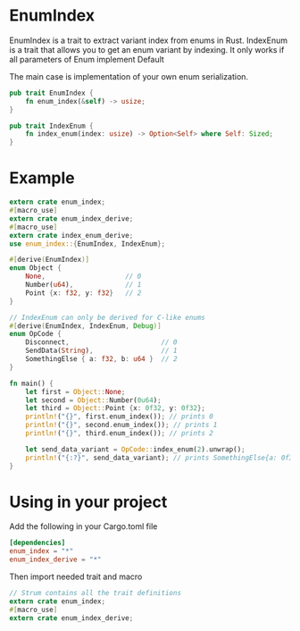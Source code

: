 # EnumIndex
EnumIndex is a trait to extract variant index from enums in Rust.
IndexEnum is a trait that allows you to get an enum variant by indexing. It only  works if all parameters of Enum implement Default

The main case is implementation of your own enum serialization.

```rust
pub trait EnumIndex {
    fn enum_index(&self) -> usize;
}

pub trait IndexEnum {
    fn index_enum(index: usize) -> Option<Self> where Self: Sized;
}

```

# Example

```rust
extern crate enum_index;
#[macro_use]
extern crate enum_index_derive;
#[macro_use]
extern crate index_enum_derive;
use enum_index::{EnumIndex, IndexEnum};

#[derive(EnumIndex)]
enum Object {
    None,                    // 0
    Number(u64),             // 1
    Point {x: f32, y: f32}   // 2
}

// IndexEnum can only be derived for C-like enums
#[derive(EnumIndex, IndexEnum, Debug)]
enum OpCode {
    Disconnect,                       // 0
    SendData(String),                 // 1
    SomethingElse { a: f32, b: u64 }  // 2
}

fn main() {
    let first = Object::None;
    let second = Object::Number(0u64);
    let third = Object::Point {x: 0f32, y: 0f32};
    println!("{}", first.enum_index()); // prints 0
    println!("{}", second.enum_index()); // prints 1
    println!("{}", third.enum_index()); // prints 2

    let send_data_variant = OpCode::index_enum(2).unwrap();
    println!("{:?}", send_data_variant); // prints SomethingElse{a: 0f32, b: 0u64}
}
```

# Using in your project
Add the following in your Cargo.toml file
```toml
[dependencies]
enum_index = "*"
enum_index_derive = "*"
```

Then import needed trait and macro
```rust
// Strum contains all the trait definitions
extern crate enum_index;
#[macro_use]
extern crate enum_index_derive;
```
